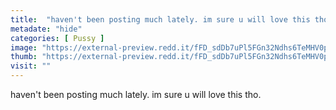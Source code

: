 ```yaml
---
title:  "haven't been posting much lately. im sure u will love this tho."
metadate: "hide"
categories: [ Pussy ]
image: "https://external-preview.redd.it/fFD_sdDb7uPl5FGn32Ndhs6TeMHV0pBs88lDmFrJIgw.jpg?auto=webp&s=f3fe191a79382079dc6b01cce333fcf90eb14af1"
thumb: "https://external-preview.redd.it/fFD_sdDb7uPl5FGn32Ndhs6TeMHV0pBs88lDmFrJIgw.jpg?width=1080&crop=smart&auto=webp&s=31c4b4f9c6381cbf1443c5acb0b64e9a59e30995"
visit: ""
---
```

haven't been posting much lately. im sure u will love this tho.
